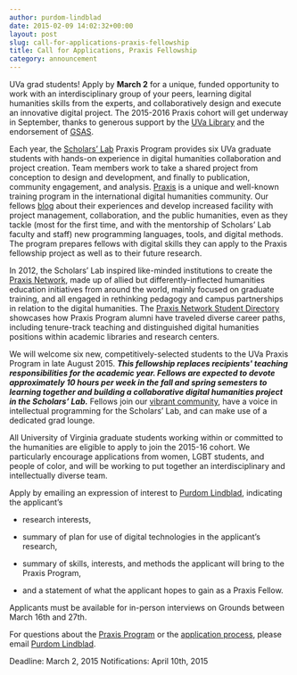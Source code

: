 ```yaml
---
author: purdom-lindblad
date: 2015-02-09 14:02:32+00:00
layout: post
slug: call-for-applications-praxis-fellowship
title: Call for Applications, Praxis Fellowship
category: announcement
---
```


UVa grad students! Apply by **March 2** for a unique, funded opportunity to work with an interdisciplinary group of your peers, learning digital humanities skills from the experts, and collaboratively design and execute an innovative digital project. The 2015-2016 Praxis cohort will get underway in September, thanks to generous support by the [UVa Library](http://www.library.virginia.edu/) and the endorsement of [GSAS](http://gsas.virginia.edu/).

Each year, the [Scholars’ Lab](http://scholarslab.org/) Praxis Program provides six UVa graduate students with hands-on experience in digital humanities collaboration and project creation. Team members work to take a shared project from conception to design and development, and finally to publication, community engagement, and analysis. [Praxis](https://praxis.scholarslab.org/) is a unique and well-known training program in the international digital humanities community. Our fellows [blog](http://scholarslab.org/archives/) about their experiences and develop increased facility with project management, collaboration, and the public humanities, even as they tackle (most for the first time, and with the mentorship of Scholars’ Lab faculty and staff) new programming languages, tools, and digital methods. The program prepares fellows with digital skills they can apply to the Praxis fellowship project as well as to their future research.

In 2012, the Scholars’ Lab inspired like-minded institutions to create the [Praxis Network](http://praxis-network.org/), made up of allied but differently-inflected humanities education initiatives from around the world, mainly focused on graduate training, and all engaged in rethinking pedagogy and campus partnerships in relation to the digital humanities. The [Praxis Network Student Directory](http://praxis-network.org/students) showcases how Praxis Program alumni have traveled diverse career paths, including tenure-track teaching and distinguished digital humanities positions within academic libraries and research centers.

We will welcome six new, competitively-selected students to the UVa Praxis Program in late August 2015. _**This fellowship replaces recipients' teaching responsibilities for the academic year. Fellows are expected to devote approximately 10 hours per week in the fall and spring semesters to learning together and building a collaborative digital humanities project in the Scholars’ Lab.**_ Fellows join our [vibrant community](http://scholarslab.org/people/), have a voice in intellectual programming for the Scholars’ Lab, and can make use of a dedicated grad lounge.

All University of Virginia graduate students working within or committed to the humanities are eligible to apply to join the 2015-16 cohort. We particularly encourage applications from women, LGBT students, and people of color, and will be working to put together an interdisciplinary and intellectually diverse team.

Apply by emailing an expression of interest to [Purdom Lindblad](mailto:jpl8e@virginia.edu), indicating the applicant’s



	
  * research interests,

	
  * summary of plan for use of digital technologies in the applicant’s research,

	
  * summary of skills, interests, and methods the applicant will bring to the Praxis Program,

	
  * and a statement of what the applicant hopes to gain as a Praxis Fellow.


Applicants must be available for in-person interviews on Grounds between March 16th and 27th.

For questions about the [Praxis Program](https://praxis.scholarslab.org) or the [application process](http://scholarslab.org/graduate-fellowships/), please email [Purdom Lindblad](mailto:jpl8e@virginia.edu).

Deadline: March 2, 2015
Notifications: April 10th, 2015
